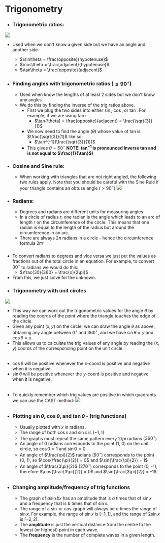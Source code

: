 # Trigonometry

- ### Trigonometric ratios:
![](https://qph.fs.quoracdn.net/main-qimg-4bc1b3a7e33f73e8fd71d2c27e9cd6d2)

  - Used when we don't know a given side but we have an angle and another side
    - $\sin\theta = \frac{opposite}{hypotenuse}$
    - $\cos\theta = \frac{adjacent}{hypotenuse}$
    - $\tan\theta = \frac{opposite}{adjacent}$

- ### Finding angles with trigonometric ratios ($\leq90^\circ$)
  - Used when know the lengths of at least 2 sides but we don't know any angles.
  - We do this by finding the inverse of the trig ratios above.
    - First we plug the two sides into either $\sin$, $\cos$, or $\tan$. For example, if we are using $\tan$:
      - $\tan{\theta} = \frac{opposite}{adjacent} = \frac{\sqrt{3}}{1}$
    - We now need to find the angle ($\theta$) whose value of tan is $\frac{\sqrt{3}}{1}$ like so:
      - $\tan^{-1}(\frac{\sqrt{3}}{1})$
    - This gives $\theta = 60^\circ$
**NOTE: $\tan^{-1}$ is pronounced inverse tan and is not equal to $\frac{1}{\tan}$!**


- ### Cosine and Sine rule:
  - When working with triangles that are not right angled, the following two rules apply. Note that you should be careful with the Sine Rule if your triangle contains an obtuse angle ($\gt90^\circ$)
![](https://i.imgur.com/UN4K4dz.png)


- ### Radians:
  - Degrees and radians are different units for measuring angles
  - In a circle of radius $r$, one radian is the angle which leads to an arc of length $r$ on the circumference of the circle. This means that one radian is equal to the length of the radius but around the circumference in an arc.
  - There are always $2\pi$ radians in a circle - hence the circumference formula $2\pi r$

#####
  - To convert radians to degrees and vice versa we just put the values as fractions out of the total circle in an equation. For example, to convert $30^\circ$ to radians we would do this:
    - $\frac{30}{360} = \frac{x}{2\pi}$
  - From this, we just solve for the unknown.

#####

- ### Trigonometry with unit circles
![](https://i.ytimg.com/vi/rrXLl2WTKEc/maxresdefault.jpg)
  - This way we can work out the trigonometric values for the angle $\theta$ by reading the coords of the point where the triangle touches the edge of the circle.
  - Given any point $(x, y)$ on the circle, we can draw the angle $\theta$ as above, obtaining any angle between $0^\circ$ and $360^\circ$, and we have $\sin{\theta}=y$ and $\cos{\theta}=x$.
  - This allows us to calculate the trig values of any angle by reading the $(x, y)$ coords of the corresponding point on the unit circle.
######
  - $\cos{\theta}$ will be positive whenever the $x$-coord is positive and negative when it is negative.
  - $\sin{\theta}$ will be positive whenever the $y$-coord is positive and negative when it is negative.
######
  - To quickly remember which trig values are positive in which quadrants we can use the CAST method:
  ![](http://calculus.nipissingu.ca/tutorials/trigonometrygifs/cast.gif)
  
######

- ### Plotting $\sin{\theta}$, $\cos{\theta}$, and $\tan{\theta}$ - (trig functions)
  - Usually plotted with $x$ in radians.
  - The range of both $\cos{x}$ and $\sin{x}$ is $[-1, 1]$
  - The graphs must repeat the same pattern every $2/pi$ radians ($360^\circ$)
  - An angle of 0 radians corresponds to the point (1, 0) on the unit circle, so $\cos{0}=1$ and $\sin{0}=0$
  - An angle of $\frac{\pi}{2}$ radians ($90^\circ$) corresponds to the point (0, 1), so $\cos{\frac{\pi}{2}} = 0$ and $\sin{\frac{\pi}{2}} = 1$
  - An angle of $\frac{3\pi}{2}$ ($270^\circ$) corresponds to the point (0, -1), therefore $\cos{\frac{3\pi}{2}} = 0$ and $\sin{\frac{3\pi}{2}} = -1$

######

- ### Changing amplitude/frequency of trig functions
  - The graph of $a\sin{bx}$ has an amplitude that is $a$ times that of $\sin{x}$ and a frequency that is $b$ times that of $\sin{x}$.
  - The range of a $\sin$ or $\cos$ graph will always be $a$ times the range of $\sin{x}$. For example, the range of $\sin{x}$ is $[-1, 1]$, and the range of $2\sin{x}$ is $[-2, 2]$.
  - The **amplitude** is just the vertical distance from the centre to the lowest (or highest) point in each wave.
  - The **frequency** is the number of complete waves in a given length.